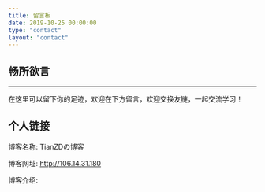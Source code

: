 ```yaml
---
title: 留言板
date: 2019-10-25 00:00:00
type: "contact"
layout: "contact"
---
```


## 畅所欲言
---
在这里可以留下你的足迹，欢迎在下方留言，欢迎交换友链，一起交流学习！

## 个人链接

博客名称: TianZDの博客

博客网址: http://106.14.31.180

博客介绍: 

